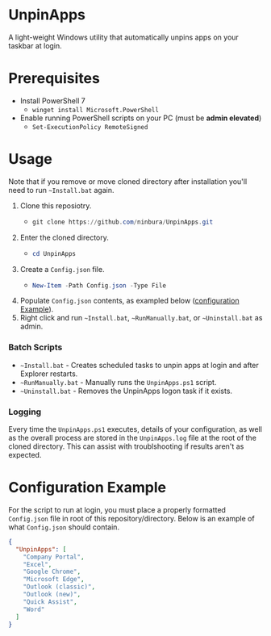 # UnpinApps

A light-weight Windows utility that automatically unpins apps on your taskbar at login.

# Prerequisites

- Install PowerShell 7
  - `winget install Microsoft.PowerShell`
- Enable running PowerShell scripts on your PC (must be **admin elevated**)
  - `Set-ExecutionPolicy RemoteSigned`

# Usage
Note that if you remove or move cloned directory after installation you'll need to run `~Install.bat` again.
1. Clone this reposiotry.
    - ```PowerShell
      git clone https://github.com/ninbura/UnpinApps.git
      ```
2. Enter the cloned directory.
    - ```PowerShell
      cd UnpinApps
      ```
3. Create a `Config.json` file.
    - ```PowerShell
      New-Item -Path Config.json -Type File 
      ```
4. Populate `Config.json` contents, as exampled below ([configuration Example](#configuration-example)).
5. Right click and run `~Install.bat`, `~RunManually.bat`, or `~Uninstall.bat` as admin.

### Batch Scripts
- `~Install.bat` - Creates scheduled tasks to unpin apps at login and after Explorer restarts.
- `~RunManually.bat` - Manually runs the `UnpinApps.ps1` script.
- `~Uninstall.bat` - Removes the UnpinApps logon task if it exists.

### Logging
Every time the `UnpinApps.ps1` executes, details of your configuration, as well as the overall process are stored in the `UnpinApps.log` file at the root of the cloned directory. This can assist with troublshooting if results aren't as expected.

# Configuration Example

For the script to run at login, you must place a properly formatted `Config.json` file in root of this repository/directory. Below is an example of what `Config.json` should contain.

```json
{
  "UnpinApps": [
    "Company Portal",
    "Excel",
    "Google Chrome",
    "Microsoft Edge",
    "Outlook (classic)",
    "Outlook (new)",
    "Quick Assist",
    "Word"
  ]
}
```
